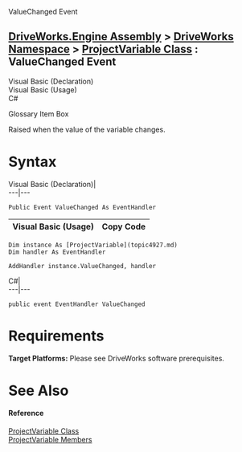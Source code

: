 ValueChanged Event   
  
[DriveWorks.Engine Assembly](topic2156.md) > [DriveWorks Namespace](topic2159.md) > [ProjectVariable Class](topic4927.md) : ValueChanged Event  
---  
  
Visual Basic (Declaration)    
Visual Basic (Usage)    
C# 

Glossary Item Box

Raised when the value of the variable changes. 

# Syntax

Visual Basic (Declaration)|   
---|---  
      
    
    Public Event ValueChanged As EventHandler  
  
Visual Basic (Usage)| Copy Code  
---|---  
      
    
    Dim instance As [ProjectVariable](topic4927.md)
    Dim handler As EventHandler
     
    AddHandler instance.ValueChanged, handler  
  
C#|   
---|---  
      
    
    public event EventHandler ValueChanged  
  
# Requirements

**Target Platforms:** Please see DriveWorks software prerequisites.

# See Also

#### Reference

[ProjectVariable Class](topic4927.md)   
[ProjectVariable Members](topic4928.md)


